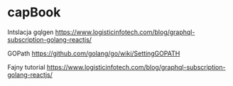 # capBook

Intslacja gqlgen
https://www.logisticinfotech.com/blog/graphql-subscription-golang-reactjs/

GOPath
https://github.com/golang/go/wiki/SettingGOPATH

Fajny tutorial
https://www.logisticinfotech.com/blog/graphql-subscription-golang-reactjs/